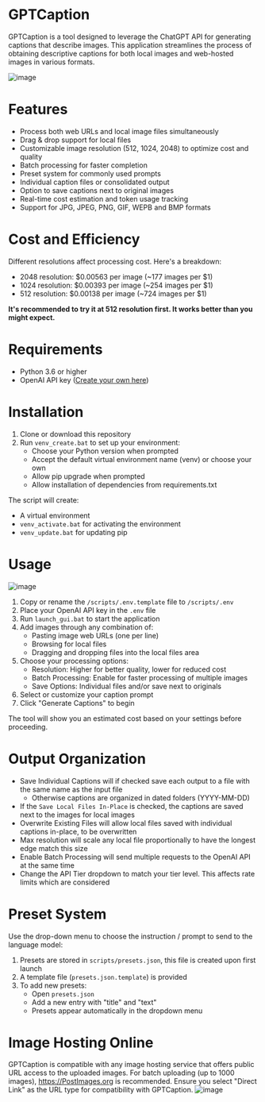# GPTCaption
GPTCaption is a tool designed to leverage the ChatGPT API for generating captions that describe images. This application streamlines the process of obtaining descriptive captions for both local images and web-hosted images in various formats.

![image](https://github.com/user-attachments/assets/a597976b-928f-441b-ae3f-27038fd0b48a)

# Features
- Process both web URLs and local image files simultaneously
- Drag & drop support for local files
- Customizable image resolution (512, 1024, 2048) to optimize cost and quality
- Batch processing for faster completion
- Preset system for commonly used prompts
- Individual caption files or consolidated output
- Option to save captions next to original images
- Real-time cost estimation and token usage tracking
- Support for JPG, JPEG, PNG, GIF, WEPB and BMP formats

# Cost and Efficiency
Different resolutions affect processing cost. Here's a breakdown:
- 2048 resolution: $0.00563 per image (~177 images per $1)
- 1024 resolution: $0.00393 per image (~254 images per $1)
- 512 resolution: $0.00138 per image (~724 images per $1)

**It's recommended to try it at 512 resolution first. It works better than you might expect.**

# Requirements
- Python 3.6 or higher
- OpenAI API key ([Create your own here](https://platform.openai.com/api-keys))

# Installation
1. Clone or download this repository
2. Run `venv_create.bat` to set up your environment:
   - Choose your Python version when prompted
   - Accept the default virtual environment name (venv) or choose your own
   - Allow pip upgrade when prompted
   - Allow installation of dependencies from requirements.txt

The script will create:
- A virtual environment
- `venv_activate.bat` for activating the environment
- `venv_update.bat` for updating pip

# Usage

![image](https://github.com/user-attachments/assets/c137812c-bcc8-452d-ac21-99e5fdb89c3d)

1. Copy or rename the `/scripts/.env.template` file to `/scripts/.env`
2. Place your OpenAI API key in the `.env` file
3. Run `launch_gui.bat` to start the application
4. Add images through any combination of:
   - Pasting image web URLs (one per line)
   - Browsing for local files
   - Dragging and dropping files into the local files area
5. Choose your processing options:
   - Resolution: Higher for better quality, lower for reduced cost
   - Batch Processing: Enable for faster processing of multiple images
   - Save Options: Individual files and/or save next to originals
6. Select or customize your caption prompt
7. Click "Generate Captions" to begin

The tool will show you an estimated cost based on your settings before proceeding.

# Output Organization
- Save Individual Captions will if checked save each output to a file with the same name as the input file
  - Otherwise captions are organized in dated folders (YYYY-MM-DD)
- If the `Save Local Files In-Place` is checked, the captions are saved next to the images for local images
- Overwrite Existing Files will allow local files saved with individual captions in-place, to be overwritten
- Max resolution will scale any local file proportionally to have the longest edge match this size
- Enable Batch Processing will send multiple requests to the OpenAI API at the same time
- Change the API Tier dropdown to match your tier level. This affects rate limits which are considered

# Preset System
Use the drop-down menu to choose the instruction / prompt to send to the language model:
1. Presets are stored in `scripts/presets.json`, this file is created upon first launch
2. A template file (`presets.json.template`) is provided
3. To add new presets:
   - Open `presets.json`
   - Add a new entry with "title" and "text"
   - Presets appear automatically in the dropdown menu

# Image Hosting Online
GPTCaption is compatible with any image hosting service that offers public URL access to the uploaded images. For batch uploading (up to 1000 images), https://PostImages.org is recommended. Ensure you select "Direct Link" as the URL type for compatibility with GPTCaption.
![image](https://github.com/MNeMoNiCuZ/GPTCaption/assets/60541708/76f95c8e-3d2c-4395-ad58-f3aa251a6602)
